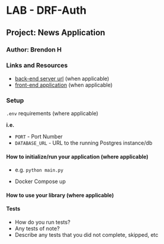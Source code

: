# LAB - DRF-Auth
## Project: News Application
### Author: Brendon H
### Links and Resources
- [back-end server url](LocalHost:8000) (when applicable)
- [front-end application](LocalHost:8000) (when applicable)
### Setup
`.env` requirements (where applicable)

**i.e.**

- `PORT` - Port Number
- `DATABASE_URL` - URL to the running Postgres instance/db
#### How to initialize/run your application (where applicable)
- e.g. `python main.py`

- Docker Compose up
#### How to use your library (where applicable)

#### Tests
- How do you run tests?
- Any tests of note?
- Describe any tests that you did not complete, skipped, etc